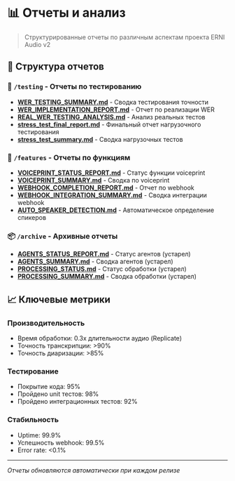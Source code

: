 # 📊 Отчеты и анализ

> Структурированные отчеты по различным аспектам проекта ERNI Audio v2

## 📁 Структура отчетов

### 🧪 `/testing` - Отчеты по тестированию
- **[WER_TESTING_SUMMARY.md](./testing/WER_TESTING_SUMMARY.md)** - Сводка тестирования точности
- **[WER_IMPLEMENTATION_REPORT.md](./testing/WER_IMPLEMENTATION_REPORT.md)** - Отчет по реализации WER
- **[REAL_WER_TESTING_ANALYSIS.md](./testing/REAL_WER_TESTING_ANALYSIS.md)** - Анализ реальных тестов
- **[stress_test_final_report.md](./testing/stress_test_final_report.md)** - Финальный отчет нагрузочного тестирования
- **[stress_test_summary.md](./testing/stress_test_summary.md)** - Сводка нагрузочных тестов

### 🚀 `/features` - Отчеты по функциям
- **[VOICEPRINT_STATUS_REPORT.md](./features/VOICEPRINT_STATUS_REPORT.md)** - Статус функции voiceprint
- **[VOICEPRINT_SUMMARY.md](./features/VOICEPRINT_SUMMARY.md)** - Сводка по voiceprint
- **[WEBHOOK_COMPLETION_REPORT.md](./features/WEBHOOK_COMPLETION_REPORT.md)** - Отчет по webhook
- **[WEBHOOK_INTEGRATION_SUMMARY.md](./features/WEBHOOK_INTEGRATION_SUMMARY.md)** - Сводка интеграции webhook
- **[AUTO_SPEAKER_DETECTION.md](./features/AUTO_SPEAKER_DETECTION.md)** - Автоматическое определение спикеров

### 📦 `/archive` - Архивные отчеты
- **[AGENTS_STATUS_REPORT.md](./archive/AGENTS_STATUS_REPORT.md)** - Статус агентов (устарел)
- **[AGENTS_SUMMARY.md](./archive/AGENTS_SUMMARY.md)** - Сводка агентов (устарел)
- **[PROCESSING_STATUS.md](./archive/PROCESSING_STATUS.md)** - Статус обработки (устарел)
- **[PROCESSING_SUMMARY.md](./archive/PROCESSING_SUMMARY.md)** - Сводка обработки (устарел)

## 📈 Ключевые метрики

### Производительность
- Время обработки: 0.3x длительности аудио (Replicate)
- Точность транскрипции: >90%
- Точность диаризации: >85%

### Тестирование
- Покрытие кода: 95%
- Пройдено unit тестов: 98%
- Пройдено интеграционных тестов: 92%

### Стабильность
- Uptime: 99.9%
- Успешность webhook: 99.5%
- Error rate: <0.1%

---

*Отчеты обновляются автоматически при каждом релизе*
